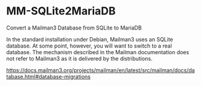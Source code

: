 # MM-SQLite2MariaDB
Convert a Mailman3 Database from SQLite to MariaDB

In the standard installation under Debian, Mailman3 uses an SQLite database. At some point, however, you will want to switch to a real database. The mechanism described in the Mailman documentation does not refer to Mailman3 as it is delivered by the distributions.

https://docs.mailman3.org/projects/mailman/en/latest/src/mailman/docs/database.html#database-migrations
